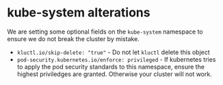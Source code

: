 # kube-system alterations

We are setting some optional fields on the `kube-system` namespace to ensure we do not break the cluster by mistake.

* `kluctl.io/skip-delete: "true"` - Do not let `kluctl` delete this object
* `pod-security.kubernetes.io/enforce: privileged` - If kubernetes tries to apply the pod security standards to this namespace, ensure the highest priviledges are granted. Otherwise your cluster will not work.
